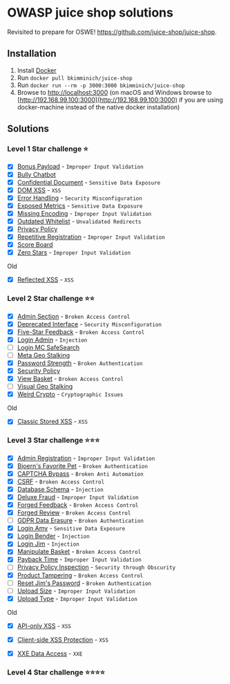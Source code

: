 # OWASP juice shop solutions

Revisited to prepare for OSWE! https://github.com/juice-shop/juice-shop. 

## Installation


1.  Install [Docker](https://www.docker.com)
2.  Run `docker pull bkimminich/juice-shop`
3.  Run `docker run --rm -p 3000:3000 bkimminich/juice-shop`
4.  Browse to [http://localhost:3000](http://localhost:3000) (on macOS and Windows browse to [http://192.168.99.100:3000](http://192.168.99.100:3000) if you are using docker-machine instead of the native docker installation)


## Solutions

### Level 1 Star challenge :star:
- [x] [Bonus Payload](../master/Level1/dom-xss.md) - `Improper Input Validation`
- [x] [Bully Chatbot](../master/Level1/bully-chatbot.md)
- [x] [Confidential Document](../master/Level1/confidential-doc.md) - `Sensitive Data Exposure`
- [x] [DOM XSS](../master/Level1/dom-xss.md) - `XSS`
- [x] [Error Handling](../master/Level1/error-handling.md) - `Security Misconfiguration`
- [x] [Exposed Metrics](Level1/exposed-metrics.md) - `Sensitive Data Exposure`
- [x] [Missing Encoding](../master/Level1/missing-encoding.md) - `Improper Input Validation`
- [x] [Outdated Whitelist](../master/Level1/outdated-whitelist.md) - `Unvalidated Redirects`
- [x] [Privacy Policy](../master/Level1/privacy-policy.md)
- [x] [Repetitive Registration](../master/Level1/repeat-register.md)  - `Improper Input Validation`
- [x] [Score Board](../master/Level1/score-board.md)
- [x] [Zero Stars](../master/Level1/zero-stars.md) - `Improper Input Validation`

Old
- [x] [Reflected XSS](../master/Level1/reflected-xss.md) - `XSS`

### Level 2 Star challenge :star::star:

- [x] [Admin Section](../master/Level2/admin-section.md) - `Broken Access Control`
- [x] [Deprecated Interface](../master/Level2/deprecated-interface.md) - `Security Misconfiguration`
- [x] [Five-Star Feedback](../master/Level2/five-star-feedback.md) - `Broken Access Control`
- [x] [Login Admin](../master/Level2/login-admin.md) - `Injection`
- [ ] [Login MC SafeSearch]()
- [ ] [Meta Geo Stalking]()
- [x] [Password Strength](../master/Level2/password-strength.md) - `Broken Authentication`
- [x] [Security Policy](../master/Level2/security-policy.md) 
- [x] [View Basket](../master/Level2/view-basket.md) - `Broken Access Control`
- [ ] [Visual Geo Stalking]()
- [x] [Weird Crypto](../master/Level2/wierd-crypto.md) - `Cryptographic Issues`

Old
- [x] [Classic Stored XSS](../master/Level2/classic-stored-xss.md) - `XSS`

### Level 3 Star challenge :star::star::star:

- [x] [Admin Registration](../master/Level3/admin-registration.md) - `Improper Input Validation`
- [x] [Bjoern's Favorite Pet](../master/Level3/bjoern-fav-pet.md) - `Broken Authentication`
- [x] [CAPTCHA Bypass](../master/Level3/captcha-by-pass.md) - `Broken Anti Automation`
- [x] [CSRF](../master/Level3/csrf.md) - `Broken Access Control`
- [x] [Database Schema](../master/Level3/database-schema.md) - `Injection`
- [x] [Deluxe Fraud](../master/Level3/deluxe-fraud.md) - `Improper Input Validation`
- [x] [Forged Feedback](../master/Level3/forged-feedback.md) - `Broken Access Control`
- [x] [Forged Review](../master/Level3/forged-feedback.md) - `Broken Access Control`
- [ ] [GDPR Data Erasure](../master/Level3/.md)  - `Broken Authentication`
- [x] [Login Amy](../master/Level3/login-user-account.md)  - `Sensitive Data Exposure` 
- [x] [Login Bender](../master/Level3/login-user-account.md) - `Injection`
- [x] [Login Jim](../master/Level3/login-user-account.md) - `Injection`
- [x] [Manipulate Basket](../master/Level3/add-to-other-basket.md) - `Broken Access Control`
- [x] [Payback Time](../master/Level3/payback-time.md) - `Improper Input Validation`
- [ ] [Privacy Policy Inspection](../master/Level3/.md) - `Security through Obscurity`
- [x] [Product Tampering](../master/Level3/product-tampering.md) - `Broken Access Control`
- [ ] [Reset Jim's Password](../master/Level3/.md) - `Broken Authentication`
- [ ] [Upload Size](../master/Level3/.md) - `Improper Input Validation`
- [x] [Upload Type](../master/Level3/upload-type.md) - `Improper Input Validation`

Old
- [x] [API-only XSS](../master/Level3/api-only-xss.md) - `XSS`
- [x] [Client-side XSS Protection](../master/Level3/client-side-xss.md) - `XSS`
- [x] [XXE Data Access](../master/Level3/xxe-data-access.md) - `XXE`


### Level 4 Star challenge :star::star::star::star:
